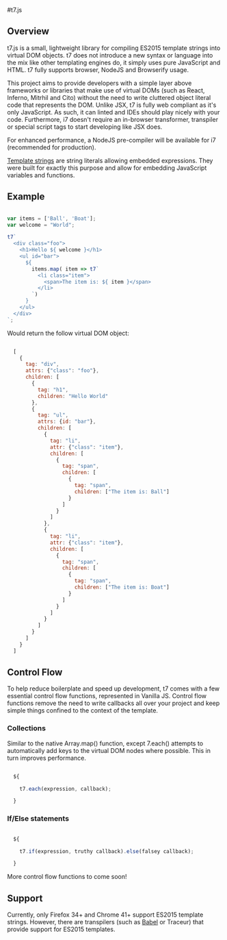 #t7.js

## Overview

t7.js is a small, lightweight library for compiling ES2015 template strings
into virtual DOM objects. t7 does not introduce a new syntax or language into the mix
like other templating engines do, it simply uses pure JavaScript and HTML. t7 fully supports
browser, NodeJS and Browserify usage.

This project aims to provide developers with a simple layer above frameworks or libraries
that make use of virtual DOMs (such as React, Inferno, Mitrhil and Cito) without the need
to write cluttered object literal code that represents the DOM. Unlike JSX, t7 is fully
web compliant as it's only JavaScript. As such, it can linted and IDEs should play nicely with
your code. Furthermore, i7 doesn't require an in-browser transformer, transpiler or special
script tags to start developing like JSX does.

For enhanced performance, a NodeJS pre-compiler will be available for i7 (recommended for production).

[Template strings](https://developer.mozilla.org/en-US/docs/Web/JavaScript/Reference/template_strings) are string literals allowing embedded expressions. They were built
for exactly this purpose and allow for embedding JavaScript variables and functions.

## Example

```javascript

var items = ['Ball', 'Boat'];
var welcome = "World";

t7`
  <div class="foo">
    <h1>Hello ${ welcome }</h1>
    <ul id="bar">
      ${
        items.map( item => t7`
          <li class="item">
            <span>The item is: ${ item }</span>
          </li>
        `)
      }
    </ul>
  </div>
`;
```

Would return the follow virtual DOM object:

```javascript

  [
    {
      tag: "div",
      attrs: {"class": "foo"},
      children: [
        {
          tag: "h1",
          children: "Hello World"
        },
        {
          tag: "ul",
          attrs: {id: "bar"},
          children: [
            {
              tag: "li",
              attr: {"class": "item"},
              children: [
                {
                  tag: "span",
                  children: [
                    {
                      tag: "span",
                      children: ["The item is: Ball"]
                    }
                  ]
                }
              ]
            },
            {
              tag: "li",
              attr: {"class": "item"},
              children: [
                {
                  tag: "span",
                  children: [
                    {
                      tag: "span",
                      children: ["The item is: Boat"]
                    }
                  ]
                }
              ]
            }
          ]
        }
      ]
    }
  ]

```

## Control Flow

To help reduce boilerplate and speed up development, t7 comes with a few essential
control flow functions, represented in Vanilla JS. Control flow functions remove
the need to write callbacks all over your project and keep simple things confined
to the context of the template.

### Collections

Similar to the native Array.map() function, except 7.each() attempts to automatically
add keys to the virtual DOM nodes where possible. This in turn improves performance.

```javascript

  ${

    t7.each(expression, callback);

  }

```

### If/Else statements

```javascript

  ${

    t7.if(expression, truthy callback).else(falsey callback);

  }

```

More control flow functions to come soon!

## Support

Currently, only Firefox 34+ and Chrome 41+ support ES2015 template strings. However,
there are transpilers (such as [Babel](https://babeljs.io/) or Traceur) that provide support for ES2015 templates.
